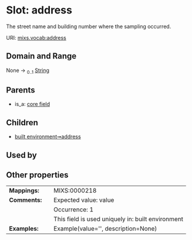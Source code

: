 
# Slot: address


The street name and building number where the sampling occurred.

URI: [mixs.vocab:address](https://w3id.org/mixs/vocab/address)


## Domain and Range

None &#8594;  <sub>0..1</sub> [String](types/String.md)

## Parents

 *  is_a: [core field](core_field.md)

## Children

 *  [built environment➞address](built_environment_address.md)

## Used by


## Other properties

|  |  |  |
| --- | --- | --- |
| **Mappings:** | | MIXS:0000218 |
| **Comments:** | | Expected value: value |
|  | | Occurrence: 1 |
|  | | This field is used uniquely in: built environment |
| **Examples:** | | Example(value='', description=None) |

